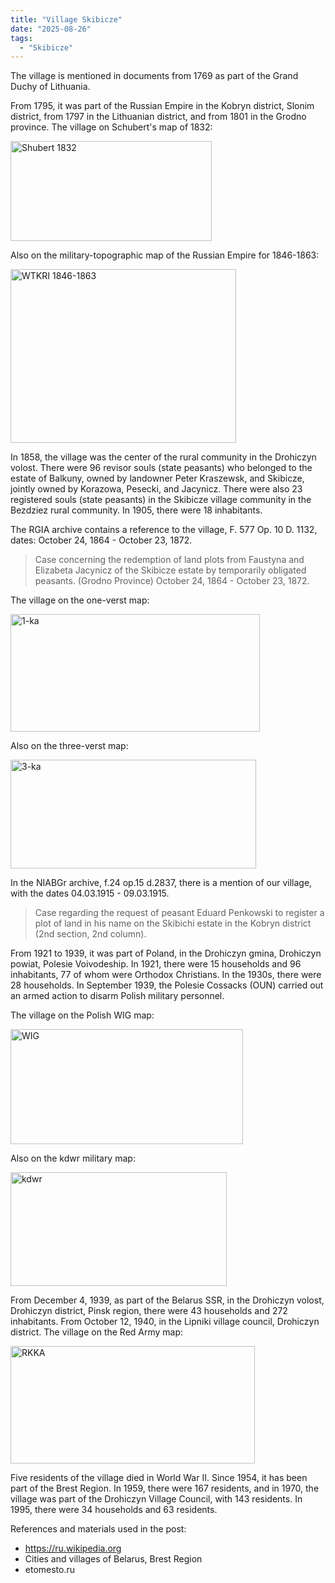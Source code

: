 ```yaml
---
title: "Village Skibicze"
date: "2025-08-26"
tags: 
  - "Skibicze"
---
```


The village is mentioned in documents from 1769 as part of the Grand Duchy of Lithuania.

From 1795, it was part of the Russian Empire in the Kobryn district, Slonim district, from 1797 in the Lithuanian district, and from 1801 in the Grodno province. The village on Schubert's map of 1832:

<img width="322" height="160" alt="Shubert 1832" src="https://github.com/user-attachments/assets/80a55adb-873a-458e-a6a5-86efd709065e" />

Also on the military-topographic map of the Russian Empire for 1846-1863:

<img width="361" height="278" alt="WTKRI 1846-1863" src="https://github.com/user-attachments/assets/e0b6dfd8-489e-47a7-bc08-36cfdadfbd49" />

In 1858, the village was the center of the rural community in the Drohiczyn volost. There were 96 revisor souls (state peasants) who belonged to the estate of Balkuny, owned by landowner Peter Kraszewsk, and Skibicze, jointly owned by Korazowa, Pesecki, and Jacynicz. There were also 23 registered souls (state peasants) in the Skibicze village community in the Bezdziez rural community. In 1905, there were 18 inhabitants. 

The RGIA archive contains a reference to the village, F. 577 Op. 10 D. 1132, dates: October 24, 1864 - October 23, 1872.

> Case concerning the redemption of land plots from Faustyna and Elizabeta Jacynicz of the Skibicze estate by temporarily obligated peasants. (Grodno Province) October 24, 1864 - October 23, 1872.

The village on the one-verst map:

<img width="399" height="188" alt="1-ka" src="https://github.com/user-attachments/assets/23e39e12-1b50-4295-be9b-b96376028306" />

Also on the three-verst map:

<img width="393" height="174" alt="3-ka" src="https://github.com/user-attachments/assets/10c1e320-66d7-4af2-abc0-d4748d9ec906" />

In the NIABGr archive, f.24 op.15 d.2837, there is a mention of our village, with the dates 04.03.1915 - 09.03.1915.

> Case regarding the request of peasant Eduard Penkowski to register a plot of land in his name on the Skibichi estate in the Kobryn district (2nd section, 2nd column).

From 1921 to 1939, it was part of Poland, in the Drohiczyn gmina, Drohiczyn powiat, Polesie Voivodeship. In 1921, there were 15 households and 96 inhabitants, 77 of whom were Orthodox Christians. In the 1930s, there were 28 households. In September 1939, the Polesie Cossacks (OUN) carried out an armed action to disarm Polish military personnel.

The village on the Polish WIG map:

<img width="372" height="184" alt="WIG" src="https://github.com/user-attachments/assets/d6d1afd3-86b5-4a84-a743-4c911d357998" />

Also on the kdwr military map:

<img width="346" height="182" alt="kdwr" src="https://github.com/user-attachments/assets/6c2a9500-3486-43bf-ac1f-12e0b1f67826" />

From December 4, 1939, as part of the Belarus SSR, in the Drohiczyn volost, Drohiczyn district, Pinsk region, there were 43 households and 272 inhabitants. From October 12, 1940, in the Lipniki village council, Drohiczyn district. The village on the Red Army map:

<img width="391" height="188" alt="RKKA" src="https://github.com/user-attachments/assets/bc4708e3-6de3-4b75-b0d4-afb194c78d73" />

Five residents of the village died in World War II. Since 1954, it has been part of the Brest Region. In 1959, there were 167 residents, and in 1970, the village was part of the Drohiczyn Village Council, with 143 residents. In 1995, there were 34 households and 63 residents.

References and materials used in the post:
- https://ru.wikipedia.org
- Cities and villages of Belarus, Brest Region
- etomesto.ru
